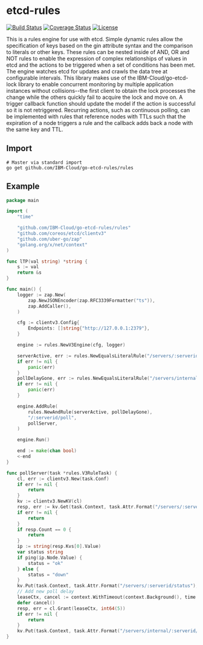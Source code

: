 etcd-rules
==========

[![Build Status](https://travis-ci.org/IBM-Cloud/go-etcd-rules.svg?branch=master)](https://travis-ci.org/IBM-Cloud/go-etcd-rules)
[![Coverage Status](https://coveralls.io/repos/github/IBM-Cloud/go-etcd-rules/badge.svg?branch=master)](https://coveralls.io/github/IBM-Cloud/go-etcd-rules?branch=master)
[![License](https://img.shields.io/badge/License-Apache%202.0-blue.svg)](https://opensource.org/licenses/Apache-2.0)

This is a rules engine for use with etcd.  Simple dynamic rules allow the specification
of keys based on the gin attribute syntax and the comparison to literals or other
keys.  These rules can be nested inside of AND, OR and NOT rules to enable the expression
of complex relationships of values in etcd and the actions to be triggered when a set
of conditions has been met.  The engine watches etcd for updates and crawls the data tree
at configurable intervals. This library makes use of the IBM-Cloud/go-etcd-lock library 
to enable concurrent monitoring by multiple application instances without collisions--the 
first client to obtain the lock processes the change while the others quickly fail to acquire 
the lock and move on.  A trigger callback function should update the model if the action 
is successful so it is not retriggered. Recurring actions, such as continuous polling, 
can be implemented with rules that reference nodes with TTLs such that the expiration of 
a node triggers a rule and the callback adds back a node with the same key and TTL.

Import
------

```shell
# Master via standard import
go get github.com/IBM-Cloud/go-etcd-rules/rules
```

Example
-------

```go
package main

import (
    "time"

    "github.com/IBM-Cloud/go-etcd-rules/rules"
    "github.com/coreos/etcd/clientv3"
    "github.com/uber-go/zap"
    "golang.org/x/net/context"
)

func lTP(val string) *string {
    s := val
    return &s
}

func main() {
    logger := zap.New(
        zap.NewJSONEncoder(zap.RFC3339Formatter("ts")),
        zap.AddCaller(),
    )

    cfg := clientv3.Config{
        Endpoints: []string{"http://127.0.0.1:2379"},
    }

    engine := rules.NewV3Engine(cfg, logger)

    serverActive, err := rules.NewEqualsLiteralRule("/servers/:serverid/state", lTP("active"))
    if err != nil {
        panic(err)
    }
    pollDelayGone, err := rules.NewEqualsLiteralRule("/servers/internal/:serverid/poll_delay", nil)
    if err != nil {
        panic(err)
    }

    engine.AddRule(
        rules.NewAndRule(serverActive, pollDelayGone),
        "/:serverid/poll",
        pollServer,
    )

    engine.Run()

    end := make(chan bool)
    <-end
}

func pollServer(task *rules.V3RuleTask) {
    cl, err := clientv3.New(task.Conf)
    if err != nil {
        return
    }
    kv := clientv3.NewKV(cl)
    resp, err := kv.Get(task.Context, task.Attr.Format("/servers/:serverid/ip"))
    if err != nil {
        return
    }
    if resp.Count == 0 {
        return
    }
    ip := string(resp.Kvs[0].Value)
    var status string
    if ping(ip.Node.Value) {
        status = "ok"
    } else {
        status = "down"
    }
    kv.Put(task.Context, task.Attr.Format("/servers/:serverid/status"), status)
    // Add new poll delay
    leaseCtx, cancel := context.WithTimeout(context.Background(), time.Second)
    defer cancel()
    resp, err = cl.Grant(leaseCtx, int64(5))
    if err != nil {
        return
    }
    kv.Put(task.Context, task.Attr.Format("/servers/internal/:serverid/poll_delay"), "", clientv3.WithLease(resp.ID))
}
```

